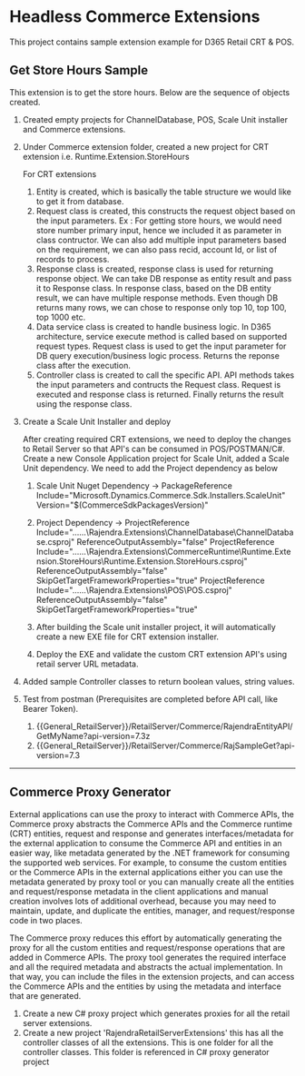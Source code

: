 # Headless Commerce Extensions

This project contains sample extension example for D365 Retail CRT & POS.

## Get Store Hours Sample
This extension is to get the store hours. Below are the sequence of objects created.
1. Created empty projects for ChannelDatabase, POS, Scale Unit installer and Commerce extensions.
2. Under Commerce extension folder, created a new project for CRT extension i.e. Runtime.Extension.StoreHours

	For CRT extensions
	1. Entity is created, which is basically the table structure we would like to get it from database.
	2. Request class is created, this constructs the request object based on the input parameters.
		Ex : For getting store hours, we would need store number primary input, hence we included it as parameter in class contructor. We can also add multiple input parameters 
			 based on the requirement, we can also pass recid, account Id, or list of records to process.
	3. Response class is created, response class is used for returning response object. We can take DB response as entity result and pass it to Response class.
	   In response class, based on the DB entity result, we can have multiple response methods. 
	   Even though DB returns many rows, we can chose to response only top 10, top 100, top 1000 etc.
	4. Data service class is created to handle business logic. In D365 architecture, service execute method is called based on supported request types.
	   Request class is used to get the input parameter for DB query execution/business logic process. 
	   Returns the reponse class after the execution.
	5. Controller class is created to call the specific API. API methods takes the input parameters and contructs the Request class.
	   Request is executed and response class is returned. Finally returns the result using the response class.

3. Create a Scale Unit Installer and deploy
    
	After creating required CRT extensions, we need to deploy the changes to Retail Server so that API's can be consumed in POS/POSTMAN/C#.
	Create a new Console Application project for Scale Unit, added a Scale Unit dependency. We need to add the Project dependency as below
	1. Scale Unit Nuget Dependency -> PackageReference Include="Microsoft.Dynamics.Commerce.Sdk.Installers.ScaleUnit" Version="$(CommerceSdkPackagesVersion)" 
	2. Project Dependency ->
		ProjectReference Include="..\..\..\Rajendra.Extensions\ChannelDatabase\ChannelDatabase.csproj" ReferenceOutputAssembly="false" 
		ProjectReference Include="..\..\..\Rajendra.Extensions\CommerceRuntime\Runtime.Extension.StoreHours\Runtime.Extension.StoreHours.csproj" ReferenceOutputAssembly="false" SkipGetTargetFrameworkProperties="true" 
		ProjectReference Include="..\..\..\Rajendra.Extensions\POS\POS.csproj" ReferenceOutputAssembly="false" SkipGetTargetFrameworkProperties="true"

	3. After building the Scale unit installer project, it will automatically create a new EXE file for CRT extension installer.
	4. Deploy the EXE and validate the custom CRT extension API's using retail server URL metadata.
	
4. Added sample Controller classes to return boolean values, string values.
5. Test from postman (Prerequisites are completed before API call, like Bearer Token).
   1. {{General_RetailServer}}/RetailServer/Commerce/RajendraEntityAPI/GetMyName?api-version=7.3z
   2. {{General_RetailServer}}/RetailServer/Commerce/RajSampleGet?api-version=7.3


----------------------------------------------------------------------------------------------------------------------------------------------------------------------
## Commerce Proxy Generator

External applications can use the proxy to interact with Commerce APIs, the Commerce proxy 
abstracts the Commerce APIs and the Commerce runtime (CRT) entities, request and response and 
generates interfaces/metadata for the external application to consume the Commerce API and 
entities in an easier way, like metadata generated by the .NET framework for consuming the 
supported web services. For example, to consume the custom entities or the Commerce APIs in 
the external applications either you can use the metadata generated by proxy tool or you can 
manually create all the entities and request/response metadata in the client applications and 
manual creation involves lots of additional overhead, because you may need to maintain, update, 
and duplicate the entities, manager, and request/response code in two places.

The Commerce proxy reduces this effort by automatically generating the proxy for all the 
custom entities and request/response operations that are added in Commerce APIs. 
The proxy tool generates the required interface and all the required metadata and abstracts 
the actual implementation. In that way, you can include the files in the extension projects, 
and can access the Commerce APIs and the entities by using the metadata and interface that 
are generated.

1. Create a new C# proxy project which generates proxies for all the retail server extensions.
2. Create a new project 'RajendraRetailServerExtensions' this has all the controller classes of 
all the extensions. This is one folder for all the controller classes. This folder is referenced in 
C# proxy generator project
